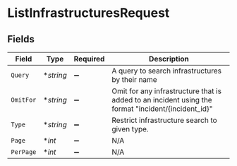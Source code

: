 # ListInfrastructuresRequest


## Fields

| Field                                                                                              | Type                                                                                               | Required                                                                                           | Description                                                                                        |
| -------------------------------------------------------------------------------------------------- | -------------------------------------------------------------------------------------------------- | -------------------------------------------------------------------------------------------------- | -------------------------------------------------------------------------------------------------- |
| `Query`                                                                                            | **string*                                                                                          | :heavy_minus_sign:                                                                                 | A query to search infrastructures by their name                                                    |
| `OmitFor`                                                                                          | **string*                                                                                          | :heavy_minus_sign:                                                                                 | Omit for any infrastructure that is added to an incident using the format "incident/{incident_id}" |
| `Type`                                                                                             | **string*                                                                                          | :heavy_minus_sign:                                                                                 | Restrict infrastructure search to given type.                                                      |
| `Page`                                                                                             | **int*                                                                                             | :heavy_minus_sign:                                                                                 | N/A                                                                                                |
| `PerPage`                                                                                          | **int*                                                                                             | :heavy_minus_sign:                                                                                 | N/A                                                                                                |